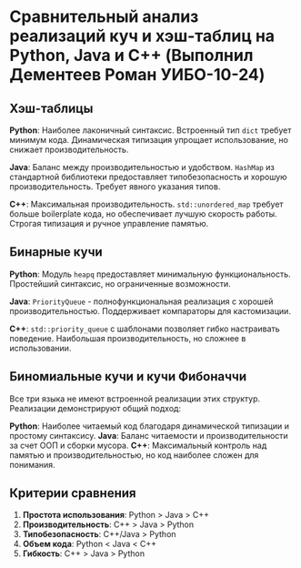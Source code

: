 # Сравнительный анализ реализаций куч и хэш-таблиц на Python, Java и C++ (Выполнил Дементеев Роман УИБО-10-24)

## Хэш-таблицы

**Python**: Наиболее лаконичный синтаксис. Встроенный тип `dict` требует минимум кода. Динамическая типизация упрощает использование, но снижает производительность.

**Java**: Баланс между производительностью и удобством. `HashMap` из стандартной библиотеки предоставляет типобезопасность и хорошую производительность. Требует явного указания типов.

**C++**: Максимальная производительность. `std::unordered_map` требует больше boilerplate кода, но обеспечивает лучшую скорость работы. Строгая типизация и ручное управление памятью.

## Бинарные кучи

**Python**: Модуль `heapq` предоставляет минимальную функциональность. Простейший синтаксис, но ограниченные возможности.

**Java**: `PriorityQueue` - полнофункциональная реализация с хорошей производительностью. Поддерживает компараторы для кастомизации.

**C++**: `std::priority_queue` с шаблонами позволяет гибко настраивать поведение. Наибольшая производительность, но сложнее в использовании.

## Биномиальные кучи и кучи Фибоначчи

Все три языка не имеют встроенной реализации этих структур. Реализации демонстрируют общий подход:

**Python**: Наиболее читаемый код благодаря динамической типизации и простому синтаксису.
**Java**: Баланс читаемости и производительности за счет ООП и сборки мусора.
**C++**: Максимальный контроль над памятью и производительностью, но код наиболее сложен для понимания.

## Критерии сравнения

1. **Простота использования**: Python > Java > C++
2. **Производительность**: C++ > Java > Python  
3. **Типобезопасность**: C++/Java > Python
4. **Объем кода**: Python < Java < C++
5. **Гибкость**: C++ > Java > Python

